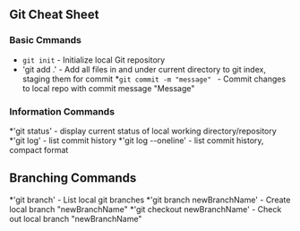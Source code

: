 ## Git Cheat Sheet

### Basic Cmmands
* `git init` - Initialize local Git repository
* 'git add .' - Add all files in and under current directory to git index, staging them for commit
*`git commit -m "message" ` - Commit changes to local repo with commit message "Message"

### Information Commands
*'git status' - display current status of local working directory/repository
*'git log' - list commit history
*'git log --oneline' - list commit history, compact format

## Branching Commands
*'git branch' - List local git branches
*'git branch newBranchName' - Create local branch "newBranchName"
*'git checkout newBranchName' - Check out local branch "newBranchName"
